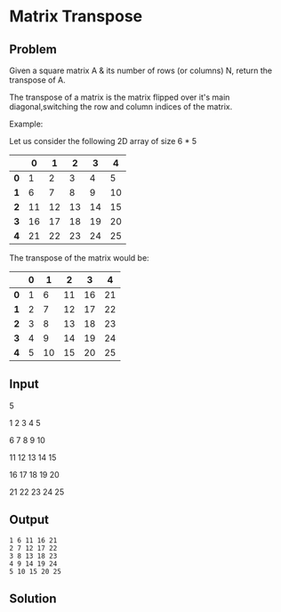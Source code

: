 # Matrix Transpose

## Problem

Given a square matrix A & its number of rows (or columns) N, return the transpose of A.

The transpose of a matrix is the matrix flipped over it's main diagonal,switching the row and column indices of the matrix.

Example:  

Let us consider the following 2D array of size 6 * 5

|     |  0 |  1 |  2 |  3 |  4 |
|-----|----|----|----|----|----|
|   **0** |  1 |  2 |  3 |  4 |  5 |
|   **1** |  6 |  7 |  8 |  9 | 10 |
|   **2** | 11 | 12 | 13 | 14 | 15 |
|   **3** | 16 | 17 | 18 | 19 | 20 |
|   **4** | 21 | 22 | 23 | 24 | 25 |


The transpose of the matrix would be:

|    |  0 |  1 |  2 |  3 |  4 |
|----|----|----|----|----|----|
| **0** |  1 |  6 | 11 | 16 | 21 |
| **1** |  2 |  7 | 12 | 17 | 22 |
| **2** |  3 |  8 | 13 | 18 | 23 |
| **3** |  4 |  9 | 14 | 19 | 24 |
| **4** |  5 | 10 | 15 | 20 | 25 |

## Input

5

1 2 3 4 5

6 7 8 9 10

11 12 13 14 15

16 17 18 19 20

21 22 23 24 25

## Output

```
1 6 11 16 21
2 7 12 17 22
3 8 13 18 23
4 9 14 19 24
5 10 15 20 25
```

## Solution
